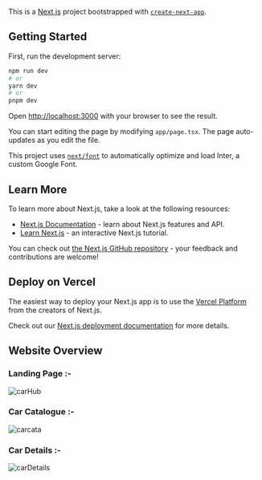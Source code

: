 This is a [Next.js](https://nextjs.org/) project bootstrapped with [`create-next-app`](https://github.com/vercel/next.js/tree/canary/packages/create-next-app).

## Getting Started

First, run the development server:

```bash
npm run dev
# or
yarn dev
# or
pnpm dev
```

Open [http://localhost:3000](http://localhost:3000) with your browser to see the result.

You can start editing the page by modifying `app/page.tsx`. The page auto-updates as you edit the file.

This project uses [`next/font`](https://nextjs.org/docs/basic-features/font-optimization) to automatically optimize and load Inter, a custom Google Font.

## Learn More

To learn more about Next.js, take a look at the following resources:

- [Next.js Documentation](https://nextjs.org/docs) - learn about Next.js features and API.
- [Learn Next.js](https://nextjs.org/learn) - an interactive Next.js tutorial.

You can check out [the Next.js GitHub repository](https://github.com/vercel/next.js/) - your feedback and contributions are welcome!

## Deploy on Vercel

The easiest way to deploy your Next.js app is to use the [Vercel Platform](https://vercel.com/new?utm_medium=default-template&filter=next.js&utm_source=create-next-app&utm_campaign=create-next-app-readme) from the creators of Next.js.

Check out our [Next.js deployment documentation](https://nextjs.org/docs/deployment) for more details.

## Website Overview

### Landing Page :-

![carHub](https://github.com/Shreyam-007/Drive_easy/assets/109955150/5d8f5c7e-2439-4a85-84d2-68b99e9362c3)

### Car Catalogue :-

![carcata](https://github.com/Shreyam-007/Drive_easy/assets/109955150/73f82f9b-634e-4154-9173-615523337dc5)

### Car Details :-

![carDetails](https://github.com/Shreyam-007/Drive_easy/assets/109955150/60349de1-3612-4701-bf85-dcb4b770b511)

